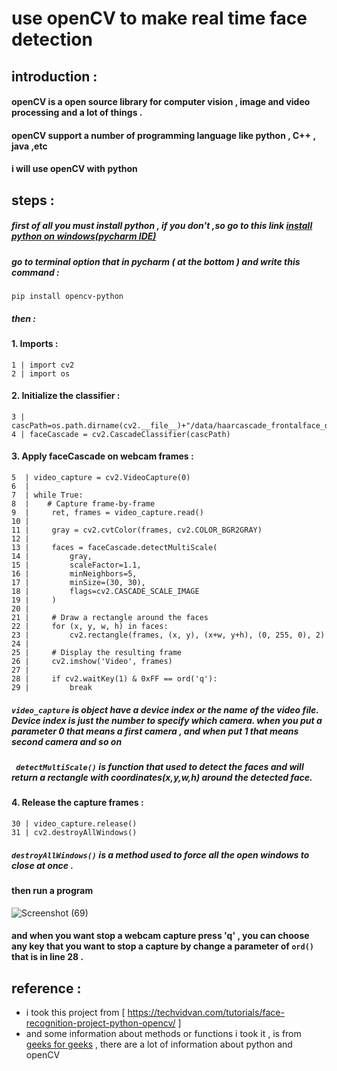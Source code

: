 # use openCV to make real time face detection




## introduction :

#### openCV is a open source library for computer vision , image and video processing   and a lot of things .
#### openCV support a number of programming language like python , C++ , java ,etc
#### i will use openCV with python 


## steps : 

##### first of all you must install python , if you don't ,so go to this link [install python on windows(pycharm IDE)](https://www.guru99.com/how-to-install-python.html)

##### go to terminal option  that in pycharm ( at the bottom ) and write this command : 
 
 ```
 pip install opencv-python
 ```
##### then :

#### 1. Imports :

```
1 | import cv2 
2 | import os
```


#### 2. Initialize the classifier :

```
3 | cascPath=os.path.dirname(cv2.__file__)+"/data/haarcascade_frontalface_default.xml"
4 | faceCascade = cv2.CascadeClassifier(cascPath)
```



#### 3. Apply faceCascade on webcam frames :

```
5  | video_capture = cv2.VideoCapture(0)
6  | 
7  | while True:
8  |    # Capture frame-by-frame
9  |     ret, frames = video_capture.read()
10 | 
11 |     gray = cv2.cvtColor(frames, cv2.COLOR_BGR2GRAY)
12 |
13 |     faces = faceCascade.detectMultiScale(
14 |         gray,
15 |         scaleFactor=1.1,
16 |         minNeighbors=5,
17 |         minSize=(30, 30),
18 |         flags=cv2.CASCADE_SCALE_IMAGE
19 |     )
20 |
21 |     # Draw a rectangle around the faces
22 |     for (x, y, w, h) in faces:
23 |         cv2.rectangle(frames, (x, y), (x+w, y+h), (0, 255, 0), 2)
24 |
25 |     # Display the resulting frame
26 |     cv2.imshow('Video', frames)
27 |
28 |     if cv2.waitKey(1) & 0xFF == ord('q'):
29 |         break
```

##### ```video_capture``` is object have a device index or the name of the video file. Device index is just the number to specify which camera. when you put a parameter 0 that means a first camera  , and when put 1 that means second camera and so on 

#####  ``` detectMultiScale()``` is function that used to detect the faces and  will return a rectangle with coordinates(x,y,w,h) around the detected face.

#### 4. Release the capture frames :

```
30 | video_capture.release()
31 | cv2.destroyAllWindows()
```

##### ```destroyAllWindows()``` is a method used to force all the open windows to close at once .


#### then run a program 

![Screenshot (69)](https://user-images.githubusercontent.com/56357074/125143557-bfa07100-e123-11eb-8095-de4ec72ec767.png)


#### and when you want stop a webcam capture press 'q' , you can choose any key that you want to stop a capture by change a parameter of ```ord()``` that is in line 28 .




## reference : 

   -  i took this project from [ https://techvidvan.com/tutorials/face-recognition-project-python-opencv/ ]
   -  and some information about methods or functions i took it , is from [geeks for geeks](https://www.geeksforgeeks.org/) , there are a lot of information about python and openCV
